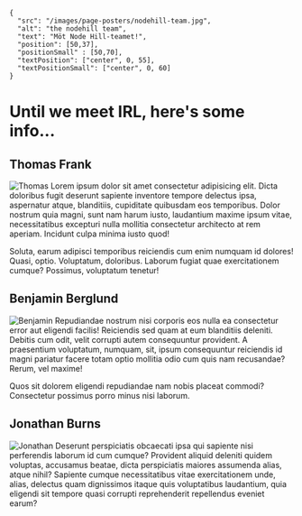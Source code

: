 ```json,poster-image
{
  "src": "/images/page-posters/nodehill-team.jpg",
  "alt": "the nodehill team",
  "text": "Möt Node Hill-teamet!",
  "position": [50,37],
  "positionSmall" : [50,70],
  "textPosition": ["center", 0, 55],
  "textPositionSmall": ["center", 0, 60]
}
```

# Until we meet IRL, here's some info...

## Thomas Frank
![Thomas](/images/co-workers/thomas.jpg)
Lorem ipsum dolor sit amet consectetur adipisicing elit. Dicta doloribus fugit deserunt sapiente inventore tempore delectus ipsa, aspernatur atque, blanditiis, cupiditate quibusdam eos temporibus. Dolor nostrum quia magni, sunt nam harum iusto, laudantium maxime ipsum vitae, necessitatibus excepturi nulla mollitia consectetur architecto at rem aperiam. Incidunt culpa minima iusto quod!

Soluta, earum adipisci temporibus reiciendis cum enim numquam id dolores! Quasi, optio. Voluptatum, doloribus. Laborum fugiat quae exercitationem cumque? Possimus, voluptatum tenetur!

## Benjamin Berglund
![Benjamin](/images/co-workers/benjamin.jpg#align-left)
Repudiandae nostrum nisi corporis eos nulla ea consectetur error aut eligendi facilis! Reiciendis sed quam at eum blanditiis deleniti. Debitis cum odit, velit corrupti autem consequuntur provident. A praesentium voluptatum, numquam, sit, ipsum consequuntur reiciendis id magni pariatur facere totam optio mollitia odio cum quis nam recusandae? Rerum, vel maxime! 

Quos sit dolorem eligendi repudiandae nam nobis placeat commodi? Consectetur possimus porro minus nisi laborum.

## Jonathan Burns
![Jonathan](/images/co-workers/jonathan.jpg)
Deserunt perspiciatis obcaecati ipsa qui sapiente nisi perferendis laborum id cum cumque? Provident aliquid deleniti quidem voluptas, accusamus beatae, dicta perspiciatis maiores assumenda alias, atque nihil? Sapiente cumque necessitatibus vitae exercitationem unde, alias, delectus quam dignissimos itaque quis voluptatibus laudantium, quia eligendi sit tempore quasi corrupti reprehenderit repellendus eveniet earum?
